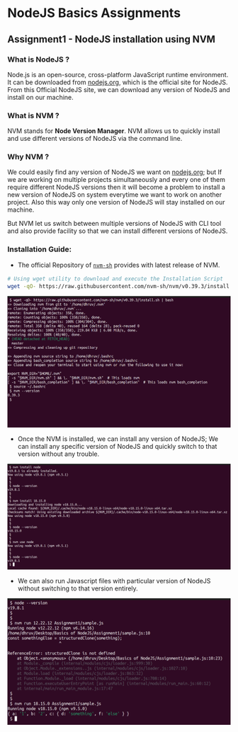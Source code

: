 # NodeJS Basics Assignments

## Assignment1 - NodeJS installation using NVM

### What is NodeJS ?

Node.js is an open-source, cross-platform JavaScript runtime environment. It can be downloaded from [nodejs.org](https://nodejs.org), which is the official site for NodeJS. From this Official NodeJS site, we can download any version of NodeJS and install on our machine.

### What is NVM ?

NVM stands for **Node Version Manager**. NVM allows us to quickly install and use different versions of NodeJS via the command line.

### Why NVM ?

We could easily find any version of NodeJS we want on [nodejs.org](https://nodejs.org); but If we are working on multiple projects simultaneously and every one of them require different NodeJS versions then it will become a problem to install a new version of NodeJS on system everytime we want to work on another project. Also this way only one version of NodeJS will stay installed on our machine. 

But NVM let us switch between multiple versions of NodeJS with CLI tool and also provide facility so that we can install different versions of NodeJS.

### Installation Guide:

- The official Repository of [`nvm-sh`](https://github.com/nvm-sh/nvm) provides with latest release of NVM.

````bash
# Using wget utility to download and execute the Installation Script
wget -qO- https://raw.githubusercontent.com/nvm-sh/nvm/v0.39.3/install.sh | bash
````

![Image1](./Assignment1/images/Image1.png)

- Once the NVM is installed, we can install any version of NodeJS; We can install any specific version of NodeJS and quickly switch to that version without any trouble.

![Image2](./Assignment1/images/Image2.png)

- We can also run Javascript files with particular version of NodeJS without switching to that version entirely.

![Image3](./Assignment1/images/Image3.png)